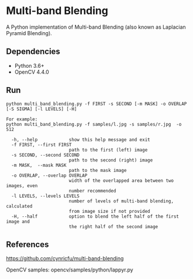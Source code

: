 # Multi-band Blending

A Python implementation of Multi-band Blending (also known as Laplacian Pyramid Blending).

## Dependencies

* Python 3.6+
* OpenCV 4.4.0

## Run

```
python multi_band_blending.py -f FIRST -s SECOND [-m MASK] -o OVERLAP [-S SIGMA] [-l LEVELS] [-H]

For example:
python multi_band_blending.py -f samples/l.jpg -s samples/r.jpg  -o 512
```

```
  -h, --help            show this help message and exit
  -f FIRST, --first FIRST
                        path to the first (left) image
  -s SECOND, --second SECOND
                        path to the second (right) image
  -m MASK,  --mask MASK    
                        path to the mask image
  -o OVERLAP, --overlap OVERLAP
                        width of the overlapped area between two images, even
                        number recommended
  -l LEVELS, --levels LEVELS
                        number of levels of multi-band blending, calculated
                        from image size if not provided
  -H, --half            option to blend the left half of the first image and
                        the right half of the second image
```

## References

https://github.com/cynricfu/multi-band-blending

OpenCV samples: opencv/samples/python/lappyr.py
